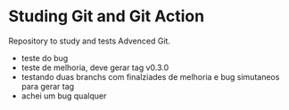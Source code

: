 # Studing Git and Git Action
Repository to study and tests Advenced Git.
- teste do bug
- teste de melhoria, deve gerar tag v0.3.0
- testando duas branchs com finalziades de melhoria e bug simutaneos para gerar tag
- achei um bug qualquer
